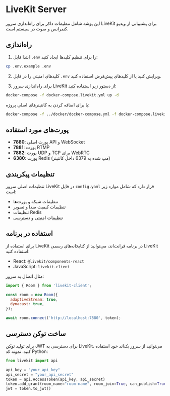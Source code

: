 # LiveKit Server

این پوشه شامل تنظیمات داکر برای راه‌اندازی سرور LiveKit برای پشتیبانی از ویدیو کنفرانس و صوت در سیستم است.

## راه‌اندازی

1. ابتدا فایل `.env` را برای تنظیم کلیدها ایجاد کنید:

```bash
cp .env.example .env
```

2. کلیدهای امنیتی را در فایل `.env` ویرایش کنید یا از کلیدهای پیش‌فرض استفاده کنید.

3. برای راه‌اندازی سرور LiveKit از دستور زیر استفاده کنید:

```bash
docker-compose -f docker-compose.livekit.yml up -d
```

یا برای اضافه کردن به کانتینرهای اصلی پروژه:

```bash
docker-compose -f ../docker/docker-compose.yml -f docker-compose.livekit.yml up -d
```

## پورت‌های مورد استفاده

- **7880**: پورت اصلی API و WebSocket
- **7881**: پورت RTMP
- **7882**: پورت UDP و TCP برای WebRTC
- **6380**: پورت Redis (مپ شده به 6379 داخل کانتینر)

## تنظیمات پیکربندی

تنظیمات اصلی سرور LiveKit در فایل `config.yaml` قرار دارد که شامل موارد زیر است:

- تنظیمات شبکه و پورت‌ها
- تنظیمات کیفیت صدا و تصویر
- تنظیمات Redis
- تنظیمات امنیتی و دسترسی

## استفاده در برنامه

برای استفاده از LiveKit در برنامه فرانت‌اند، می‌توانید از کتابخانه‌های رسمی LiveKit استفاده کنید:

- React: `@livekit/components-react`
- JavaScript: `livekit-client`

مثال اتصال به سرور:

```javascript
import { Room } from 'livekit-client';

const room = new Room({
  adaptiveStream: true,
  dynacast: true,
});

await room.connect('http://localhost:7880', token);
```

## ساخت توکن دسترسی

برای تولید توکن JWT برای دسترسی به LiveKit، می‌توانید از سرور بک‌اند خود استفاده کنید. نمونه کد Python:

```python
from livekit import api

api_key = "your_api_key"
api_secret = "your_api_secret"
token = api.AccessToken(api_key, api_secret)
token.add_grant(room_name="room-name", room_join=True, can_publish=True, can_subscribe=True)
jwt = token.to_jwt()
``` 